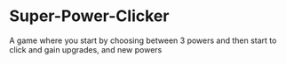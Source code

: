 # Super-Power-Clicker
A game where you start by choosing between 3 powers and then start to click and gain upgrades, and new powers

